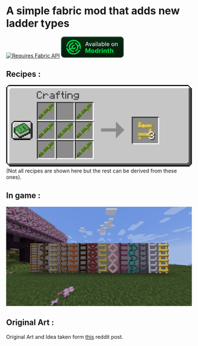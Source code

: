 # A simple fabric mod that adds new ladder types
[<img src="https://wsrv.nl/?url=https%3A%2F%2Fcdn.jsdelivr.net%2Fnpm%2F%40intergrav%2Fdevins-badges%403%2Fassets%2Fcozy%2Frequires%2Ffabric-api_vector.svg&amp;n=-1" alt="Requires Fabric API">](https://modrinth.com/mod/fabric-api)
[<img src="https://github.com/intergrav/devins-badges/blob/v2/assets/cozy/available/modrinth_64h.png?raw=true" alt="Avaliable on Modrinth" width="170">](https://modrinth.com/mod/all-ladders)
## Recipes : 
![Alt text](https://github.com/Loxymore/all-ladders-fabric/blob/master/images/recipes.gif?raw=true)
<br>(Not all recipes are shown here but the rest can be derived from these ones).
## In game : 
![Alt text](https://github.com/Loxymore/all-ladders-fabric/blob/master/images/In-Game.png?raw=true)
## Original Art :
Original Art and Idea taken form [this](https://www.reddit.com/r/Minecraft/comments/17jtycy/minecraft_but_there_are_way_more_ladders_for_each/) reddit post.
